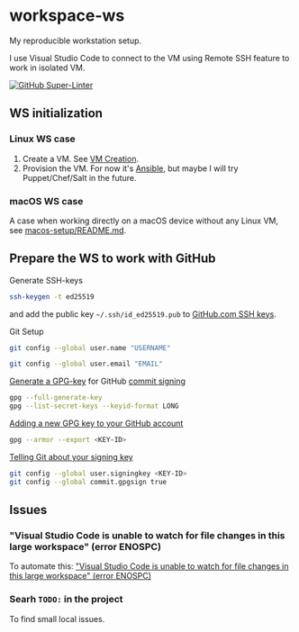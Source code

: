 # workspace-ws

My reproducible workstation setup.

I use Visual Studio Code to connect to the VM using Remote SSH feature to work in isolated VM.

[![GitHub Super-Linter](https://github.com/and1er/workspace-setup/workflows/Lint%20Code%20Base/badge.svg)](https://github.com/marketplace/actions/super-linter)

## WS initialization

### Linux WS case

1. Create a VM. See [VM Creation](./vm-creation/README.md).
2. Provision the VM. For now it's [Ansible](./provisioning/ansible/README.md), but maybe I will try Puppet/Chef/Salt in the future.

### macOS WS case

A case when working directly on a macOS device without any Linux VM, see [macos-setup/README.md](./macos-setup/README.md).

## Prepare the WS to work with GitHub

Generate SSH-keys

```bash
ssh-keygen -t ed25519
```

and add the public key `~/.ssh/id_ed25519.pub` to [GitHub.com SSH keys](https://github.com/settings/keys).

Git Setup

```bash
git config --global user.name "USERNAME"

git config --global user.email "EMAIL"
```

[Generate a GPG-key](https://docs.github.com/en/github/authenticating-to-github/generating-a-new-gpg-key) for GitHub [commit signing](https://docs.github.com/en/github/authenticating-to-github/signing-commits)

```bash
gpg --full-generate-key
gpg --list-secret-keys --keyid-format LONG
```

[Adding a new GPG key to your GitHub account](https://docs.github.com/en/github/authenticating-to-github/adding-a-new-gpg-key-to-your-github-account)

```bash
gpg --armor --export <KEY-ID>
```

[Telling Git about your signing key](https://docs.github.com/en/github/authenticating-to-github/telling-git-about-your-signing-key)

```bash
git config --global user.signingkey <KEY-ID>
git config --global commit.gpgsign true
```

## Issues

### "Visual Studio Code is unable to watch for file changes in this large workspace" (error ENOSPC)

To automate this: ["Visual Studio Code is unable to watch for file changes in this large workspace" (error ENOSPC)](https://code.visualstudio.com/docs/setup/linux#_visual-studio-code-is-unable-to-watch-for-file-changes-in-this-large-workspace-error-enospc)

### Searh `TODO:` in the project

To find small local issues.
